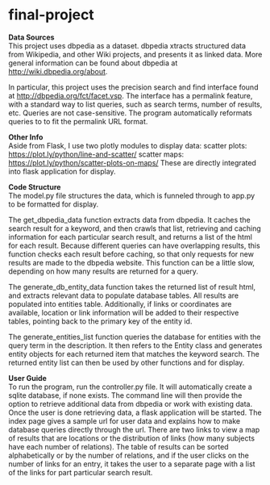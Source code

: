 # final-project

<strong>Data Sources</strong>
<br>This project uses dbpedia as a dataset. dbpedia xtracts structured data from Wikipedia, and other Wiki projects, and presents it as linked data. More general information can be found about dbpedia at http://wiki.dbpedia.org/about.

In particular, this project uses the precision search and find interface found at http://dbpedia.org/fct/facet.vsp. The interface has a permalink feature, with a standard way to list queries, such as search terms, number of results, etc. Queries are not case-sensitive. The program automatically reformats queries to to fit the permalink URL format.

<strong>Other Info</strong>
<br>Aside from Flask, I use two plotly modules to display data:
 scatter plots: https://plot.ly/python/line-and-scatter/
 scatter maps: https://plot.ly/python/scatter-plots-on-maps/
These are directly integrated into flask application for display.

<strong>Code Structure</strong>
<br>The model.py file structures the data, which is funneled through to app.py to be formatted for display.

The get_dbpedia_data function extracts data from dbpedia. It caches the search result for a keyword, and then crawls that list, retrieving and caching information for each particular search result, and returns a list of the html for each result. Because different queries can have overlapping results, this function checks each result before caching, so that only requests for new results are made to the dbpedia website. This function can be a little slow, depending on how many results are returned for a query.

The generate_db_entity_data function takes the returned list of result html, and extracts relevant data to populate database tables. All results are populated into entities table. Additionally, if links or coordinates are available, location or link information will be added to their respective tables, pointing back to the primary key of the entity id.

The generate_entities_list function queries the database for entities with the query term in the description. It then refers to the Entity class and generates entity objects for each returned item that matches the keyword search. The returned entity list can then be used by other functions and for display.

<strong>User Guide</strong>
<br>To run the program, run the controller.py file. It will automatically create a sqlite database, if none exists. The command line will then provide the option to retrieve additional data from dbpedia or work with existing data. Once the user is done retrieving data, a flask application will be started. The index page gives a sample url for user data and explains how to make database queries directly through the url. There are two links to view a map of results that are locations or the distribution of links (how many subjects have each number of relations). The table of results can be sorted alphabetically or by the number of relations, and if the user clicks on the number of links for an entry, it takes the user to a separate page with a list of the links for part particular search result.

